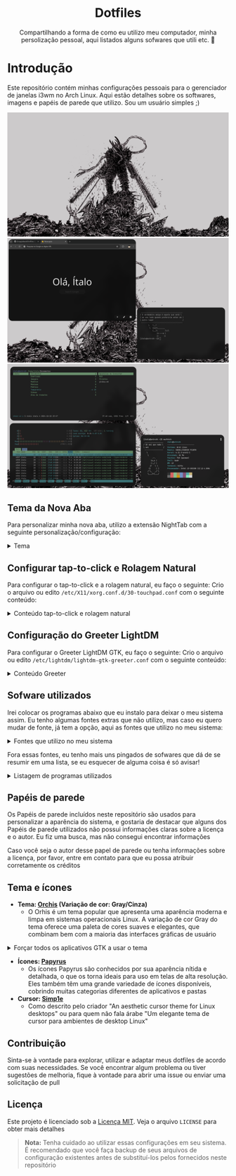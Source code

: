 <div align="center">

# Dotfiles

Compartilhando a forma de como eu utilizo meu computador, minha persolização pessoal, aqui listados alguns sofwares que utili etc. 🙂

</div>

# Introdução

Este repositório contém minhas configurações pessoais para o gerenciador de janelas i3wm no Arch Linux. Aqui estão detalhes sobre os softwares, imagens e papéis de parede que utilizo. Sou um usuário simples ;)

![Minha área de trabalho minimalista](./Imagens/Capturas-de-tela/captura-de-tela-09-04-24-21-35-08.png)
![Minha área de trabalho minimalista](./Imagens/Capturas-de-tela/captura-de-tela-12-10-24-11-52-41.png)
![Minha área de trabalho minimalista](./Imagens/Capturas-de-tela/captura-de-tela-12-10-24-11-58-42.png)

## Tema da Nova Aba

Para personalizar minha nova aba, utilizo a extensão NightTab com a seguinte personalização/configuração:

<details>
<summary>Tema</summary>

```json
{"nightTab":true,"version":"7.5.0","state":{"language":"system","layout":{"area":{"header":{"width":76,"justify":"center"},"bookmark":{"width":78,"justify":"center"}},"alignment":"center-center","order":"header-bookmark","direction":"vertical","size":76,"width":60,"padding":64,"gutter":50,"breakpoint":"xs","scrollbar":"none","title":"Nova guia","favicon":"https://images.emojiterra.com/google/noto-emoji/unicode-15.1/color/svg/1f44b.svg","overscroll":{"active":false,"unblur":false}},"header":{"item":{"justify":"center"},"greeting":{"show":true,"type":"none","custom":"Opaa","name":"Opa, Ítalo!","size":400,"newLine":false},"transitional":{"show":false,"type":"time-and-date","size":124,"newLine":false},"clock":{"hour":{"show":false,"display":"number"},"minute":{"show":false,"display":"number"},"second":{"show":false,"display":"number"},"separator":{"show":true,"text":""},"meridiem":{"show":false},"hour24":{"show":true},"size":500,"newLine":false},"date":{"day":{"show":false,"display":"word","weekStart":"monday","length":"long"},"date":{"show":false,"display":"number","ordinal":false},"month":{"show":false,"display":"word","length":"short","ordinal":true},"year":{"show":false,"display":"number"},"separator":{"show":true,"text":""},"format":"date-month","size":160,"newLine":true},"search":{"show":true,"width":{"by":"custom","size":50},"engine":{"selected":"google","custom":{"name":"","url":"","queryName":""}},"text":{"justify":"center"},"size":141,"newLine":true,"newTab":false,"string":""},"order":["greeting","search"],"edit":false},"bookmark":{"size":92,"url":{"show":false},"line":{"show":false},"shadow":{"show":true},"hoverScale":{"show":true},"orientation":"bottom","style":"block","newTab":false,"edit":false,"add":false,"show":false,"item":{}},"group":{"area":{"justify":"center"},"order":"header-body","name":{"size":100},"toolbar":{"size":100},"edit":false,"add":false},"toolbar":{"location":"corner","position":"bottom-right","size":90,"accent":{"show":false},"add":{"show":true},"edit":{"show":true},"newLine":false},"theme":{"color":{"range":{"primary":{"h":0,"s":0}},"contrast":{"start":0,"end":100},"shades":14},"accent":{"hsl":{"h":0,"s":0,"l":100},"rgb":{"r":255,"g":255,"b":255},"random":{"active":false,"style":"any"},"cycle":{"active":false,"speed":300,"step":10}},"font":{"display":{"name":"Open Sans","weight":400,"style":"normal"},"ui":{"name":"Open Sans","weight":400,"style":"normal"}},"background":{"type":"color","color":{"hsl":{"h":0,"s":0,"l":6},"rgb":{"r":15,"g":15,"b":15}},"gradient":{"angle":160,"start":{"hsl":{"h":206,"s":16,"l":40},"rgb":{"r":86,"g":104,"b":118}},"end":{"hsl":{"h":219,"s":28,"l":12},"rgb":{"r":22,"g":28,"b":39}}},"image":{"url":"","blur":0,"grayscale":0,"scale":100,"accent":0,"opacity":100,"vignette":{"opacity":0,"start":90,"end":70}},"video":{"url":"","blur":0,"grayscale":0,"scale":100,"accent":0,"opacity":100,"vignette":{"opacity":0,"start":90,"end":70}}},"opacity":{"general":100},"layout":{"color":{"by":"theme","hsl":{"h":0,"s":0,"l":0},"rgb":{"r":0,"g":0,"b":0},"blur":0,"opacity":10},"divider":{"size":0}},"header":{"color":{"by":"theme","hsl":{"h":0,"s":0,"l":0},"rgb":{"r":0,"g":0,"b":0},"opacity":10},"search":{"opacity":100}},"bookmark":{"color":{"by":"theme","opacity":10,"hsl":{"h":0,"s":0,"l":0},"rgb":{"r":0,"g":0,"b":0}},"item":{"border":0,"opacity":100}},"group":{"toolbar":{"opacity":100}},"toolbar":{"opacity":100},"style":"dark","radius":260,"shadow":0,"shade":{"opacity":4,"blur":4},"custom":{"all":[],"edit":false}},"search":false,"modal":false,"menu":true},"bookmark":[]}
```

</details>

## Configurar tap-to-click e Rolagem Natural

Para configurar o tap-to-click e a rolagem natural, eu faço o seguinte: Crio o arquivo ou edito `/etc/X11/xorg.conf.d/30-touchpad.conf` com o seguinte conteúdo:

<details> <summary>Conteúdo tap-to-click e rolagem natural</summary>

```txt
Section "InputClass"
    Identifier "touchpad"
    MatchIsTouchpad "on"
    Driver "libinput"
    Option "Tapping" "on"             # Tap to click
    Option "NaturalScrolling" "true"  # Scroll natural (tipo macOS)
    Option "DisableWhileTyping" "true"
    Option "ClickMethod" "clickfinger"
EndSection
```

</details>

## Configuração do Greeter LightDM

Para configurar o Greeter LightDM GTK, eu faço o seguinte: Crio o arquivo ou edito `/etc/lightdm/lightdm-gtk-greeter.conf` com o seguinte conteúdo:

<details> <summary>Conteúdo Greeter</summary>

```txt
[greeter]
theme-name = Orchis-Grey-Dark
font-name = Cantarell 10
background = /usr/share/backgrounds/chainsaw-man-denji-transformed-black-and-white.jpg
position = 12%,center -15%,center
icon-theme-name = Papirus-Dark
indicators = ~hostname;~spacer;~clock;~spacer;~power
```

```bash
# Copiar o papéis de parede
sudo cp -r ~/Imagens/Papéis de parede/ /usr/share/backgrounds/
```

</details>

## Sofware utilizados

Irei colocar os programas abaixo que eu instalo para deixar o meu sistema assim. Eu tenho algumas fontes extras que não utilizo, mas caso eu quero mudar de fonte, já tem a opção, aqui as fontes que utilizo no meu sistema:

<details> <summary>Fontes que utilizo no meu sistema</summary>

```bash
pacman -S ttf-jetbrains-mono ttf-jetbrains-mono-nerd ttf-nerd-fonts-symbols ttf-nerd-fonts-symbols-common ttf-nerd-fonts-symbols-mono ttf-noto-nerd noto-fonts noto-fonts-cjk noto-fonts-emoji noto-fonts-extra
fc-cache -f
```

</details>

Fora essas fontes, eu tenho mais uns pingados de sofwares que dá de se resumir em uma lista, se eu esquecer de alguma coisa é só avisar!

<details> <summary>Listagem de programas utilizados</summary>

- **AUR:**
  - `Yay`: Um gerenciador de pacotes AUR (Arch User Repository) para facilitar a instalação de software não oficial no Arch Linux

```bash
cd /temp
git clone https://aur.archlinux.org/yay.git
cd yay
makepkg -si
```

- **Utilitários de Sistema e Monitoramento**
  - **htop**: Monitor de processos interativo e colorido para terminal  
  - **dmenu**: Menu dinâmico minimalista, ótimo para scripts e atalhos de teclado
  - **lsof**: Lista arquivos abertos e portas em uso — útil para depuração
  - **iw / iwd**: Ferramentas de linha de comando para gerenciar Wi-Fi (iwd dá suporte a redes sem NetworkManager)

```bash
sudo pacman -S htop dmenu lsof iw iwd
```

- **Gerenciamento de Disco, Partições e Mídia Removível**
  - **GParted**: Interface gráfica para criar, redimensionar e verificar partições
  - **Udiskie**: Auto-montagem de pendrives/HDs via udisks2, com ícone na systray

```bash
sudo pacman -S gparted udiskie udisks2
```

- **Arquivos & Compressão**
  - **unzip / unrar / tar**: Ferramentas clássicas para extrair ZIP, RAR e TAR
  - **p7zip** (opcional): Suporte a 7z caso você precise

```bash
sudo pacman -S unzip unrar tar
sudo pacman -S p7zip   # se quiser
```

- **Downloads e Sincronização**
  - **wget**: Downloader robusto para HTTP/HTTPS/FTP
  - **rclone**: Sincronização/backup em nuvens (Google Drive, OneDrive, S3, etc.)

```bash
sudo pacman -S wget rclone
```

- **Multimídia**
  - **FFmpeg**: Conversão/gravação de áudio + vídeo — backend de mil scripts
  - **ImageMagick**: Manipulação de imagens (converter, redimensionar, otimizar)
  - **scrcpy**: Espelha a tela de dispositivos Android via USB/Wi-Fi

```bash
sudo pacman -S ffmpeg imagemagick scrcpy
```

- **Comunicação**
  - **Telegram Desktop**: Cliente oficial de desktop para o Telegram

```bash
sudo pacman -S telegram-desktop
```

- **Segurança e Bloqueio de Tela**
  - **xss-lock**: Trabalha com i3-lock para bloquear após X minutos de ociosidade

```bash
sudo pacman -S xss-lock i3lock
```

- **Edição de Imagens:**
  - `GIMP`: Um poderoso editor de imagens de código aberto com uma ampla gama de recursos
  - `Inkscape`: Uma ferramenta de design vetorial de código aberto para criar e editar gráficos vetoriais

```bash
sudo pacman -S gimp inkscape
```

- **Edição de Código e Arquivos:**
  - `Vim`: Um editor de texto altamente configurável construído para eficiência
  - `Visual Studio Code`: Um editor de código-fonte desenvolvido pela Microsoft com suporte a várias linguagens e recursos de desenvolvimento
  - `Git`: Sistema de controle de versão distribuído, amplamente utilizado no desenvolvimento de software

```bash
sudo pacman -S vim git
yay -S visual-studio-code-bin
```

- **Visualização de Imagens:**
  - `Feh`: Um visualizador de imagem leve para exibir imagens em sistemas X11
  - `W3M`: Um navegador de texto para a linha de comando

```bash
sudo pacman -S feh w3m
```

- **Papel de Parede:**
  - `Nitrogen`: Um gerenciador de papéis de parede para definir e manter o plano de fundo da área de trabalho

```bash
sudo pacman -S nitrogen
```  

- **Lançador de Aplicativos:**
  - `Rofi`: Um seletor de aplicativos e lançador de janelas altamente personalizável

```bash
sudo pacman -S rofi
```

- **Captura de Tela:**
  - `Main`: Uma ferramenta de captura de tela rápida e eficiente
  - `Xclip`: Um utilitário para interagir com a área de transferência do X
  - `Xdotool`: Uma ferramenta para automatizar interações com janelas X
  - `Xcolor`: Um utilitário para capturar cores da tela com o mouse

```bash
sudo pacman -S main xclip xdotool xcolor
```

- **Controle de Brilho:**
  - `Brightnessctl`: Uma ferramenta para controlar o brilho da tela em sistemas que suportam o controle de brilho

```bash
sudo pacman -S brightnessctl
```

- **Controle de Áudio:**
  - `Pactl`: Uma interface de linha de comando para controlar o PulseAudio, o sistema de som padrão do Linux. Ele já veio padrão, não precisei instalar
  - `Playerctl`: Um utilitário para controlar players de música via linha de comando

```bash
sudo pacman -S playerctl
```

- **Modo Noturno:**
  - `Redshift`: Um aplicativo que ajusta a temperatura da cor da tela de acordo com a hora do dia para reduzir a fadiga ocular

```bash
sudo pacman -S redshift
```

- **Conectividade Bluetooth:**
  - `Bluetoothctl`, `Blueman`, `Bluez` e `Bluez-utils`: Conjunto de ferramentas para configurar e gerenciar dispositivos Bluetooth no Linux

```bash
sudo pacman -S bluetoothctl blueman bluez bluez-utils
sudo systemctl enable bluetooth.service
sudo systemctl start bluetooth.service
```

- **Informações da Bateria:**
  - `Acpi`: Um utilitário para exibir informações sobre dispositivos ACPI, incluindo bateria

```bash
sudo pacman -S acpi
```

- **Gerenciador de Arquivos:**
  - `Ranger`: Um gerenciador de arquivos baseado em texto para a linha de comando, com navegação estilo Vim

```bash
sudo pacman -S ranger
```

- **Personalização do Ambiente:**
  - `Lxappearance`: Uma ferramenta para personalizar o tema GTK e o ícone do cursor do mouse
  - `Lxsession`: Um gerenciador de sessão leve que permite iniciar aplicativos de sessão como o `lxpolkit`, útil para gerenciar permissões de root gráficas

```bash
sudo pacman -S lxappearance lxsession
```

- **Bordas Arredondadas, Blur, etc.:**
  - `Picom`: Um compositor leve que fornece transparência, sombras e outras efeitos visuais para gerenciadores de janelas

```bash
sudo pacman -S picom
```

- **Terminal:**
  - `Kitty`: Um emulador de terminal altamente configurável e performático

```bash
sudo pacman -S kitty
```

- **Notificações:**
  - `Dunst`: Um leve e personalizável daemon de notificações para sistemas X11

```bash
sudo pacman -S dunst
```

- **Navegador Web:**
  - `Google Chrome` ou `Chromium`: Navegadores da Web desenvolvidos pelo Google, conhecidos por sua rapidez e suporte a tecnologias web modernas. Utilizo mais sites online, então me serve muito um navegador

```bash
yay -S google-chrome
sudo pacman -S chromium
```

- **Economia de Energia:**
  - `TLP`: Um utilitário para gerenciar a eficiência energia do sistema
  - `CpuPower`: Um utilitário para gerenciar a eficiência da CPU do sistema
  - `Powertop`: Ferramenta de diagnóstico e otimização do consumo de energia, útil para laptops

```bash
sudo pacman -S tlp cpupower powertop
# Ativa e inicia o TLP
sudo systemctl enable tlp
sudo systemctl start tlp
# Ativa e inicia o CPU Power
sudo systemctl enable cpupower
sudo systemctl start cpupower
sudo cpupower frequency-set -g powersave # Ajusta a frequência da CPU para o modo de economia de energia
```

- **Barra de Status:**
  - `i3blocks`: Um gerenciador de status modular para a barra do i3wm, que permite exibir informações como volume, bateria, data, uso de CPU/RAM, entre outros, por meio de scripts personalizáveis

```bash
sudo pacman -S i3blocks
```

- **Leitor de Código de Barras / QR Code:**
  - `Zbar`: Ferramenta de linha de comando para ler códigos de barras e QR codes a partir da câmera ou imagens

```bash
sudo pacman -S zbar
```

- **Terminal:**
  - `Neofetch`: Mostra informações do sistema de forma visual no terminal
  - `Cowsay`: Gera mensagens divertidas no terminal com figuras em ASCII
  - `jq`: Um processador de linha de comando leve e poderoso para manipular e analisar dados JSON

```bash
sudo pacman -S neofetch cowsay jq
```

- **Downloads de Vídeos:**
  - `yt-dlp`: Um utilitário moderno de linha de comando para baixar vídeos e áudios de sites como YouTube

```bash
sudo pacman -S yt-dlp
```

> ⚠️ *Se instalar algo pelo **AUR**, lembre-se de usar o `yay` (ou outro helper) como nos exemplos anteriores.*

</details>

## Papéis de parede

Os Papéis de parede incluídos neste repositório são usados para personalizar a aparência do sistema, e gostaria de destacar que alguns dos Papéis de parede utilizados não possui informações claras sobre a licença e o autor. Eu fiz uma busca, mas não consegui encontrar informações

Caso você seja o autor desse papel de parede ou tenha informações sobre a licença, por favor, entre em contato para que eu possa atribuir corretamente os créditos

## Tema e ícones

- **Tema: [Orchis](https://github.com/vinceliuice/Orchis-theme) (Variação de cor: Gray/Cinza)**
  - O Orhis é um tema popular que apresenta uma aparência moderna e limpa em sistemas operacionais Linux. A variação de cor Gray do tema oferece uma paleta de cores suaves e elegantes, que combinam bem com a maioria das interfaces gráficas de usuário

<details>
<summary>Forçar todos os aplicativos GTK a usar o tema</summary>

### Configurando o Tema no `~/.profile` (caso não use o `.profile`)

Se você não usa o `.profile`, pode adicionar a variável de ambiente no `.xprofile`, que é carregado durante a inicialização da sessão gráfica:

```bash
vim ~/.xprofile
```

E adicione:

```bash
export GTK_THEME=Orchis-Grey-Dark
```

Depois, recarregue o arquivo com:

```bash
source ~/.xprofile
```

### Configurando o Tema no `~/.config/gtk-3.0/settings.ini`

Para garantir que o tema seja aplicado no GTK 3.x, edite o arquivo de configurações:

```ini
vim ~/.config/gtk-3.0/settings.ini
```

E adicione ou modifique a linha:

```ini
[Settings]
gtk-theme-name=Orchis-Grey-Dark
```

### Aplicativos GTK 4.x

Da mesma forma que no GTK 3, edite o arquivo:

```bash
vim ~/.config/gtk-4.0/settings.ini
```

Adicione a linha:

```ini
[Settings]
gtk-theme-name=Orchis-Grey-Dark
```

</details>

- **Ícones: [Papyrus](https://github.com/PapirusDevelopmentTeam/papirus-icon-theme)**
  - Os ícones Papyrus são conhecidos por sua aparência nítida e detalhada, o que os torna ideais para uso em telas de alta resolução. Eles também têm uma grande variedade de ícones disponíveis, cobrindo muitas categorias diferentes de aplicativos e pastas
- **Cursor: [Simp1e](https://gitlab.com/cursors/simp1e)**
  - Como descrito pelo criador "An aesthetic cursor theme for Linux desktops" ou para quem não fala árabe "Um elegante tema de cursor para ambientes de desktop Linux"

## Contribuição

Sinta-se à vontade para explorar, utilizar e adaptar meus dotfiles de acordo com suas necessidades. Se você encontrar algum problema ou tiver sugestões de melhoria, fique à vontade para abrir uma issue ou enviar uma solicitação de pull

## Licença

Este projeto é licenciado sob a [Licença MIT](./LICENSE). Veja o arquivo `LICENSE` para obter mais detalhes

> **Nota:** Tenha cuidado ao utilizar essas configurações em seu sistema. É recomendado que você faça backup de seus arquivos de configuração existentes antes de substituí-los pelos fornecidos neste repositório
